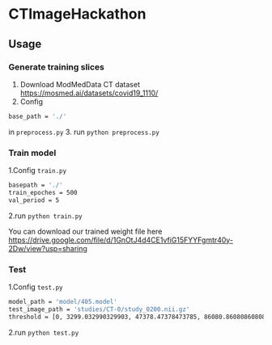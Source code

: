 # CTImageHackathon

## Usage

### Generate training slices
1. Download ModMedData CT dataset  https://mosmed.ai/datasets/covid19_1110/
3. Config
```bash
base_path = './'
```
in ```preprocess.py```
3. run ```python preprocess.py```


### Train model

1.Config ```train.py```
```bash
basepath = './'
train_epoches = 500
val_period = 5
```
2.run ```python train.py```

You can download our trained weight file here https://drive.google.com/file/d/1GnOtJ4d4CE1vfiG15FYYFgmtr40y-2Dw/view?usp=sharing
### Test

1.Config ```test.py```
```bash
model_path = 'model/405.model'
test_image_path = 'studies/CT-0/study_0200.nii.gz'
threshold = [0, 3299.032990329903, 47378.47378473785, 86080.86080860808, 214349]
```
2.run ```python test.py```
